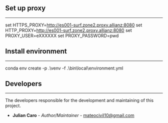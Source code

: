 ## Set up proxy
--------------------
set HTTPS_PROXY=http://es001-surf.zone2.proxy.allianz:8080
set HTTP_PROXY=http://es001-surf.zone2.proxy.allianz:8080
set PROXY_USER=eXXXXXX
set PROXY_PASSWORD=pwd

## Install environment
----------------------
conda env create -p .\venv -f .\bin\local\environment.yml

## Developers
----------------------
The developers responsible for the development and maintaining of this project.

* **Julian Caro** - *Author/Maintainer* - [mateocivil10@gmail.com](https://github.developer.allianz.io/jesusmanuel-sono)


